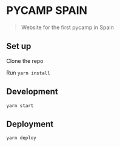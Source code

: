 # PYCAMP SPAIN

> Website for the first pycamp in Spain

## Set up

Clone the repo

Run `yarn install`

## Development

`yarn start`

## Deployment

`yarn deploy`
